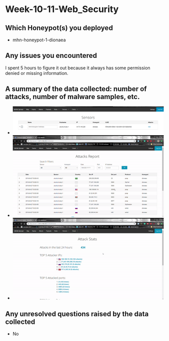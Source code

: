# Week-10-11-Web_Security

## Which Honeypot(s) you deployed
  * mhn-honeypot-1-dionaea
  
  
## Any issues you encountered
I spent 5 hours to figure it out because it always has some permission denied or missing information.


## A summary of the data collected: number of attacks, number of malware samples, etc.

* ![](SensorHoneypot.png)
* ![](g1.gif)
* ![](g2.gif)

## Any unresolved questions raised by the data collected
 * No


